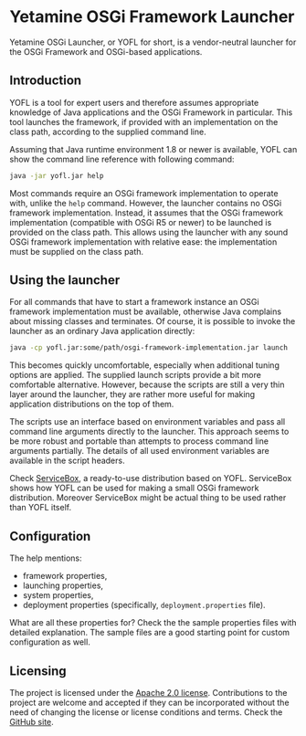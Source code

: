# Yetamine OSGi Framework Launcher

Yetamine OSGi Launcher, or YOFL for short, is a vendor-neutral launcher for the OSGi Framework and OSGi-based applications.


## Introduction

YOFL is a tool for expert users and therefore assumes appropriate knowledge of Java applications and the OSGi Framework in particular.
This tool launches the framework, if provided with an implementation on the class path, according to the supplied command line.

Assuming that Java runtime environment 1.8 or newer is available, YOFL can show the command line reference with following command:

```bash
java -jar yofl.jar help
```

Most commands require an OSGi framework implementation to operate with, unlike the `help` command.
However, the launcher contains no OSGi framework implementation.
Instead, it assumes that the OSGi framework implementation (compatible with OSGi R5 or newer) to be launched is provided on the class path.
This allows using the launcher with any sound OSGi framework implementation with relative ease: the implementation must be supplied on the class path.


## Using the launcher

For all commands that have to start a framework instance an OSGi framework implementation must be available, otherwise Java complains about missing classes and terminates.
Of course, it is possible to invoke the launcher as an ordinary Java application directly:

```bash
java -cp yofl.jar:some/path/osgi-framework-implementation.jar launch
```

This becomes quickly uncomfortable, especially when additional tuning options are applied.
The supplied launch scripts provide a bit more comfortable alternative.
However, because the scripts are still a very thin layer around the launcher, they are rather more useful for making application distributions on the top of them.

The scripts use an interface based on environment variables and pass all command line arguments directly to the launcher.
This approach seems to be more robust and portable than attempts to process command line arguments partially.
The details of all used environment variables are available in the script headers.

Check [ServiceBox](http://github.com/yetamine/servicebox), a ready-to-use distribution based on YOFL.
ServiceBox shows how YOFL can be used for making a small OSGi framework distribution.
Moreover ServiceBox might be actual thing to be used rather than YOFL itself.


## Configuration

The help mentions:

* framework properties,
* launching properties,
* system properties,
* deployment properties (specifically, `deployment.properties` file).

What are all these properties for?
Check the the sample properties files with detailed explanation.
The sample files are a good starting point for custom configuration as well.


## Licensing

The project is licensed under the [Apache 2.0 license](http://www.apache.org/licenses/LICENSE-2.0). Contributions to the project are welcome and accepted if they can be incorporated without the need of changing the license or license conditions and terms. Check the [GitHub site](http://github.com/yetamine/net.yetamine.osgi.launcher).
